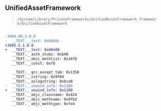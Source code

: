 ## UnifiedAssetFramework

> `/System/Library/PrivateFrameworks/UnifiedAssetFramework.framework/UnifiedAssetFramework`

```diff

-3404.60.2.0.0
-  __TEXT.__text: 0x68ddc
+3405.5.1.0.0
+  __TEXT.__text: 0x68e08
   __TEXT.__auth_stubs: 0xb40
   __TEXT.__objc_methlist: 0x34f8
   __TEXT.__const: 0xf8

   __TEXT.__gcc_except_tab: 0x1358
   __TEXT.__cstring: 0x9f04
   __TEXT.__oslogstring: 0xbca0
-  __TEXT.__unwind_info: 0x1168
+  __TEXT.__unwind_info: 0x1100
   __TEXT.__objc_classname: 0x424
   __TEXT.__objc_methname: 0x9fb2
   __TEXT.__objc_methtype: 0xfe4

```

